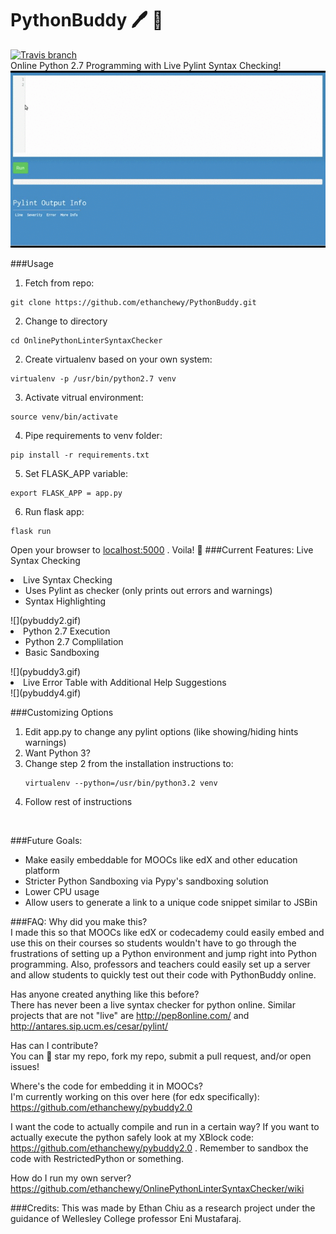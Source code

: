 # PythonBuddy 🖊️ 🐍 
[![Travis branch](https://img.shields.io/travis/rust-lang/rust/master.svg)](https://travis-ci.org/ethanchewy/OnlinePythonLinterSyntaxChecker)
<br>
Online Python 2.7 Programming with Live Pylint Syntax Checking!
<br>
![](pybuddy.gif)
<br>

###Usage
1) Fetch from repo:
  ```
  git clone https://github.com/ethanchewy/PythonBuddy.git
  ```
2) Change to directory 
  ```
  cd OnlinePythonLinterSyntaxChecker
  ```
2) Create virtualenv based on your own system:
  ```
  virtualenv -p /usr/bin/python2.7 venv
  ```
3) Activate vitrual environment:
  ```
  source venv/bin/activate
  ```
4) Pipe requirements to venv folder:
  ```
  pip install -r requirements.txt
  ```
5) Set FLASK_APP variable:
  ```
  export FLASK_APP = app.py
  ```
6) Run flask app:
  ```
  flask run
  ```
  Open your browser to [localhost:5000](http://localhost:5000) . Voila! 🎉
###Current Features:
Live Syntax Checking
<br>
<li>Live Syntax Checking
  <ul>
    <li>Uses Pylint as checker (only prints out errors and warnings)</li>
    <li>Syntax Highlighting</li>
  </ul>
</li>
![](pybuddy2.gif)
<br>
<li>Python 2.7 Execution
  <ul>
    <li>Python 2.7 Complilation</li>
    <li>Basic Sandboxing</li>
  </ul>
</li>
![](pybuddy3.gif)
<br>
<li>Live Error Table with Additional Help Suggestions</li>
![](pybuddy4.gif)
<br>

###Customizing Options

1. Edit app.py to change any pylint options (like showing/hiding hints warnings)
2. Want Python 3? 
 1. Change step 2 from the installation instructions to: 
    ```
    virtualenv --python=/usr/bin/python3.2 venv
    ```
 2. Follow rest of instructions
<br>

###Future Goals:
- Make easily embeddable for MOOCs like edX and other education platform
- Stricter Python Sandboxing via Pypy's sandboxing solution
- Lower CPU usage
- Allow users to generate a link to a unique code snippet similar to JSBin

###FAQ:
Why did you make this? <br>
I made this so that MOOCs like edX or codecademy could easily embed and use this on their courses so students wouldn't have to go through the frustrations of setting up a Python environment and jump right into Python programming. Also, professors and teachers could easily set up a server and allow students to quickly test out their code with PythonBuddy online.

Has anyone created anything like this before? <br>
There has never been a live syntax checker for python online. Similar projects that are not "live" are http://pep8online.com/ and http://antares.sip.ucm.es/cesar/pylint/

Has can I contribute? <br>
You can 🌟 star my repo, fork my repo, submit a pull request, and/or open issues!

Where's the code for embedding it in MOOCs? <br>
I'm currently working on this over here (for edx specifically): https://github.com/ethanchewy/pybuddy2.0

I want the code to actually compile and run in a certain way?
If you want to actually execute the python safely look at my XBlock code: https://github.com/ethanchewy/pybuddy2.0 . Remember to sandbox the code with RestrictedPython or something.

How do I run my own server?
https://github.com/ethanchewy/OnlinePythonLinterSyntaxChecker/wiki

###Credits:
This was made by Ethan Chiu as a research project under the guidance of Wellesley College professor Eni Mustafaraj.
